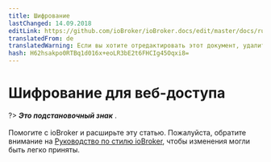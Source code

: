 ```yaml
---
title: Шифрование
lastChanged: 14.09.2018
editLink: https://github.com/ioBroker/ioBroker.docs/edit/master/docs/ru/config/encryption.md
translatedFrom: de
translatedWarning: Если вы хотите отредактировать этот документ, удалите поле «translationFrom», в противном случае этот документ будет снова автоматически переведен
hash: H62hsakpo0RTBq1d016x+eoLR3bE2t6FHCIg45Oqxi8=
---
```

# Шифрование для веб-доступа
?> ***Это подстановочный знак*** . <br><br> Помогите с ioBroker и расширьте эту статью. Пожалуйста, обратите внимание на [Руководство по стилю ioBroker](community/styleguidedoc), чтобы изменения могли быть легко приняты.
